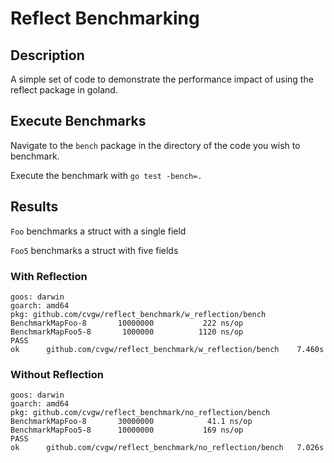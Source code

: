 # Reflect Benchmarking
## Description

A simple set of code to demonstrate the performance impact of using the reflect
package in goland.

## Execute Benchmarks
Navigate to the `bench` package in the directory of the code you wish to benchmark.

Execute the benchmark with `go test -bench=.`

## Results
`Foo` benchmarks a struct with a single field

`Foo5` benchmarks a struct with five fields

### With Reflection
````
goos: darwin
goarch: amd64
pkg: github.com/cvgw/reflect_benchmark/w_reflection/bench
BenchmarkMapFoo-8    	10000000	       222 ns/op
BenchmarkMapFoo5-8   	 1000000	      1120 ns/op
PASS
ok  	github.com/cvgw/reflect_benchmark/w_reflection/bench	7.460s
````

### Without Reflection
````
goos: darwin
goarch: amd64
pkg: github.com/cvgw/reflect_benchmark/no_reflection/bench
BenchmarkMapFoo-8    	30000000	        41.1 ns/op
BenchmarkMapFoo5-8   	10000000	       169 ns/op
PASS
ok  	github.com/cvgw/reflect_benchmark/no_reflection/bench	7.026s
````
